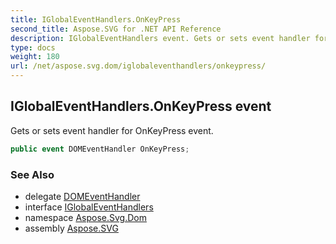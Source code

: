 ```yaml
---
title: IGlobalEventHandlers.OnKeyPress
second_title: Aspose.SVG for .NET API Reference
description: IGlobalEventHandlers event. Gets or sets event handler for OnKeyPress event
type: docs
weight: 180
url: /net/aspose.svg.dom/iglobaleventhandlers/onkeypress/
---
```

## IGlobalEventHandlers.OnKeyPress event

Gets or sets event handler for OnKeyPress event.

```csharp
public event DOMEventHandler OnKeyPress;
```

### See Also

* delegate [DOMEventHandler](../../../aspose.svg.dom.events/domeventhandler/)
* interface [IGlobalEventHandlers](../)
* namespace [Aspose.Svg.Dom](../../iglobaleventhandlers/)
* assembly [Aspose.SVG](../../../)
